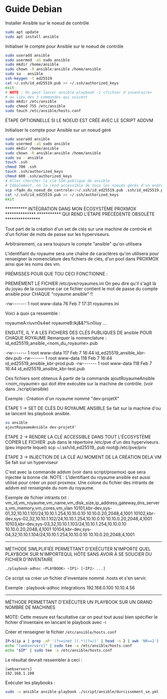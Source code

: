 # Guide Debian

Installer Ansible sur le noeud de contrôle

```bash
sudo apt update
sudo apt install ansible
```

Initialiser le compte pour Ansible sur le noeud de contrôle

```bash
sudo useradd ansible
sudo usermod -aG sudo ansible
sudo mkdir /home/ansible
sudo chown -R ansible:ansible /home/ansible
sudo su - ansible
ssh-keygen -t ed25519
cat ~/.ssh/id_ed25519.pub >> ~/.ssh/authorized_keys
exit
# NOTE : On peut lancer ansible-playbook -i <fichier d'inventaire>
# au lieu des 3 commandes qui suivent
sudo mkdir /etc/ansible
sudo chmod 755 /etc/ansible
sudo touch /etc/ansible/hosts.conf
```

ÉTAPE OPTIONNELLE SI LE NOEUD EST CRÉÉ AVEC LE SCRIPT ADDVM

Initialiser le compte pour Ansible sur un noeud géré

```bash
sudo useradd ansible
sudo usermod -aG sudo ansible
sudo mkdir /home/ansible
sudo chown -R ansible:ansible /home/ansible
sudo su - ansible
touch .ssh
chmod 700 .ssh
touch .ssh/authorized_keys
chmod 600 .ssh/authorized_keys
# Aller chercher la clé SSH publique de ansible
# Idéalement, on la rend accessible de tous les noeuds gérés d'un endroit central.
scp <fqdn_du_noeud_de_controle>:~/.ssh/id_ed25519.pub .ssh/id_ed25519.pub
cat ~/.ssh/id_ed25519.pub >> ~/.ssh/authorized_keys
exit
```

********** INTÉGRATION DANS MON ÉCOSYSTÈME PROXMOX **************
*********** QUI REND L'ÉTAPE PRÉCÉDENTE OBSOLÈTE ****************

Tout part de la création d'un set de clés sur une machine de controle
et d'un fichier de mots de passe sur les hyperviseurs.

Arbitrairement, ca sera toujours le compte "ansible" qu'on utilisera

L'identifiant du royaume sera une chaîne de caractères qu'on utilisera
pour renseigner la nomenclature des fichiers de clés, d'un pool dans PROXMOX
ainsi que les noms des vm.

PRÉMISSES POUR QUE TOU CECI FONCTIONNE :


PREMIÈMENT LE FICHIER /etc/pve/royaumes.ini
  On peu dire qu'il s'agit là du joyau de la couronne
  car ce fichier contient le mot de passe du compte ansible 
  pour CHAQUE "royaume ansible" !!

-rw------- 1 root www-data   76 Feb  7 17:31 royaumes.ini

Voici à quoi ça ressemble :

royaumeA:riuvn0s4wt
royaumeB:lkj&&?%n0iuy
...


ENSUITE, IL Y A LES FICHIERS DES CLÉS PUBLIQUES DE ansible POUR CHAQUE ROYAUME
  Remarquer la nomenclature : id_ed25519_ansible_<nom_du_royaume>.pub

-rw------- 1 root www-data  117 Feb  7 16:44 id_ed25519_ansible_kbr-dev.pub
-rw------- 1 root www-data  118 Feb  7 16:44 id_ed25519_ansible_kbr-prod.pub
-rw------- 1 root www-data  118 Feb  7 16:44 id_ed25519_ansible_kbr-test.pub

Ces fichiers sont obtenus À partir de la commande ajoutRoyaumeAnsible <nom_royaume>
qui doit être exécutée sur la machine de contrôle. (voir dans ./script/ansible)

Exemple :
Création d'un royaume nommé "dev-projetX"

ÉTAPE 1 -> SET DE CLÉS DU ROYAUME ANSIBLE
Se fait sur la machine d'ou se lancent les playbook ansible.

```bash
su ansible
ajoutRoyaumeAnsible dev-projetX"
```

ÉTAPE 2 -> RENDRE LA CLÉ ACCESSIBLE DANS TOUT L'ÉCOSYSTÈME
COPIER LE FICHIER .pub dans le répertoire /etc/pve d'un des hyperviseurs. (peu importe lequel)
scp ~/.ssh/id_ed25519_<royaume>.pub root@<hyperviseur>:/etc/pve/priv

ÉTAPE 3 -> INJECTION DE LA CLÉ AU MOMENT DE LA CRÉATION DELA VM
Se fait sur un hyperviseur

C'est avec la commande addvm (voir dans script/proxmox) que sera injectée la bonne clé.
NOTE : L'identifiant du royaume ansible est aussi utilisé pour créer un pool proxmox.
Une colone du fichier des intrants de addvm est renseignée du nom du royaume.

Exemple de fichier intrants.txt :
vm_id,vm_royaume,vm_name,vm_disk_size,ip_address,gateway,dns_servers,vm_memory,vm_cores,vm_vlan
10101,kbr-dev,sys-01,32,10.10.1.101/24,10.10.1.254,10.10.0.10 10.10.0.20,2048,4,1001
10102,kbr-dev,sys-02,32,10.10.1.102/24,10.10.1.254,10.10.0.10 10.10.0.20,2048,4,1001
10103,kbr-dev,sys-03,32,10.10.1.103/24,10.10.1.254,10.10.0.10 10.10.0.20,2048,4,1001
10104,kbr-dev,sys-04,32,10.10.1.104/24,10.10.1.254,10.10.0.10 10.10.0.20,2048,4,1001


********************************************************************************************************************
MÉTHODE SIMLPLIFIÉE PERMETTANT D'EXÉCUTER N'IMPORTE QUEL PLAYBOOK
SUR N'IMPORTEQUL HÔTE SANS AVOIR À SE SOUCIER DU FICHIER D'INVENTAIRE 

```bash
./playbook-adhoc <PLAYBOOK> <IP1> [<IP2> ...]
```
Ce script va créer un fichier d'inventaire nommé <PLAYBOOK>.hosts et s'en servir.

Exemple : playbook-adhoc integrations 192.168.0.100 10.10.4.56

********************************************************************************************************************
MÉTHODE PERMETTANT D'EXÉCUTER UN PLAYBOOK SUR UN GRAND NOMBRE DE MACHINES 

MOTE:  Cette mesure est facultative car on peut tout aussi bien
spécifier le fichier d'inventaire en lancant le playbook avec -i

Créer et renseigner le fichier `/etc/ansible/hosts.conf`

```bash
IP=$(ip a | grep -oP '(?<=inet )(.*)(?=/)' | head -n 2 | awk 'NR==2')
echo "[webservers]" | sudo tee -a /etc/ansible/hosts.conf
echo "$IP" | sudo tee -a /etc/ansible/hosts.conf
```

Le résultat devrait ressembler à ceci :

```
[webservers]
192.168.1.100
```

Exécuter les playbooks :

```bash
sudo -u ansible ansible-playbook ./script/ansible/durcissement_se.yml --ask-become-pass [-i <fichier d'inventaire>]
```
